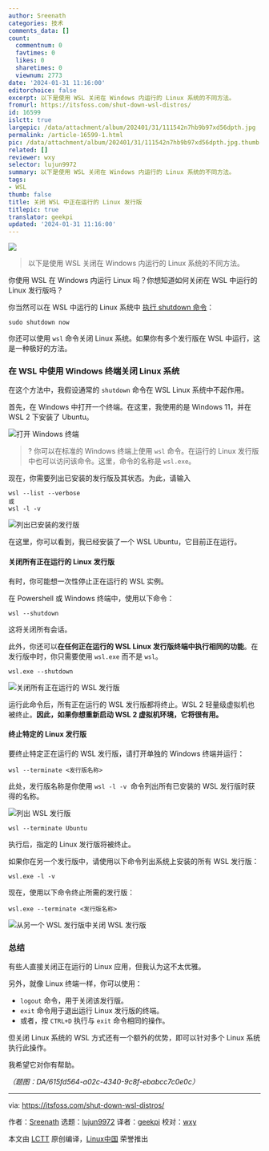 ```yaml
---
author: Sreenath
categories: 技术
comments_data: []
count:
  commentnum: 0
  favtimes: 0
  likes: 0
  sharetimes: 0
  viewnum: 2773
date: '2024-01-31 11:16:00'
editorchoice: false
excerpt: 以下是使用 WSL 关闭在 Windows 内运行的 Linux 系统的不同方法。
fromurl: https://itsfoss.com/shut-down-wsl-distros/
id: 16599
islctt: true
largepic: /data/attachment/album/202401/31/111542n7hb9b97xd56dpth.jpg
permalink: /article-16599-1.html
pic: /data/attachment/album/202401/31/111542n7hb9b97xd56dpth.jpg.thumb.jpg
related: []
reviewer: wxy
selector: lujun9972
summary: 以下是使用 WSL 关闭在 Windows 内运行的 Linux 系统的不同方法。
tags:
- WSL
thumb: false
title: 关闭 WSL 中正在运行的 Linux 发行版
titlepic: true
translator: geekpi
updated: '2024-01-31 11:16:00'
---
```


![](/data/attachment/album/202401/31/111542n7hb9b97xd56dpth.jpg)



> 
> 以下是使用 WSL 关闭在 Windows 内运行的 Linux 系统的不同方法。
> 
> 
> 


你使用 WSL 在 Windows 内运行 Linux 吗？你想知道如何关闭在 WSL 中运行的 Linux 发行版吗？


你当然可以在 WSL 中运行的 Linux 系统中 [执行 shutdown 命令](https://linuxhandbook.com/linux-shutdown-command/)：



```
sudo shutdown now

```

你还可以使用 `wsl` 命令关闭 Linux 系统。如果你有多个发行版在 WSL 中运行，这是一种极好的方法。


### 在 WSL 中使用 Windows 终端关闭 Linux 系统


在这个方法中，我假设通常的 `shutdown` 命令在 WSL Linux 系统中不起作用。


首先，在 Windows 中打开一个终端。在这里，我使用的是 Windows 11，并在 WSL 2 下安装了 Ubuntu。


![打开 Windows 终端](/data/attachment/album/202401/31/111616g8g3zt8lmsg90z77.png)



> 
> ? 你可以在标准的 Windows 终端上使用 `wsl` 命令。在运行的 Linux 发行版中也可以访问该命令。这里，命令的名称是 `wsl.exe`。
> 
> 
> 


现在，你需要列出已安装的发行版及其状态。为此，请输入



```
wsl --list --verbose
或
wsl -l -v

```

![列出已安装的发行版](/data/attachment/album/202401/31/112206km0mrs99ffk86su9.png)


在这里，你可以看到，我已经安装了一个 WSL Ubuntu，它目前正在运行。


#### 关闭所有正在运行的 Linux 发行版


有时，你可能想一次性停止正在运行的 WSL 实例。


在 Powershell 或 Windows 终端中，使用以下命令：



```
wsl --shutdown

```

这将关闭所有会话。


此外，你还可以**在任何正在运行的 WSL Linux 发行版终端中执行相同的功能**。在发行版中时，你只需要使用 `wsl.exe` 而不是 `wsl`。



```
wsl.exe --shutdown

```

![关闭所有正在运行的 WSL 发行版](/data/attachment/album/202401/31/111617o5ggi85s1g5f8cb8.gif)


运行此命令后，所有正在运行的 WSL 发行版都将终止。WSL 2 轻量级虚拟机也被终止。**因此，如果你想重新启动 WSL 2 虚拟机环境，它将很有用。**


#### 终止特定的 Linux 发行版


要终止特定正在运行的 WSL 发行版，请打开单独的 Windows 终端并运行：



```
wsl --terminate <发行版名称>

```

此处，发行版名称是你使用 `wsl -l -v` ⁣ 命令列出所有已安装的 WSL 发行版时获得的名称。


![列出 WSL 发行版](/data/attachment/album/202401/31/111617h038x9r70x2b78j0.png)



```
wsl --terminate Ubuntu

```

执行后，指定的 Linux 发行版将被终止。


如果你在另一个发行版中，请使用以下命令列出系统上安装的所有 WSL 发行版：



```
wsl.exe -l -v

```

现在，使用以下命令终止所需的发行版：



```
wsl.exe --terminate <发行版名称>

```

![从另一个 WSL 发行版中关闭 WSL 发行版](/data/attachment/album/202401/31/111617lfjhoos6k5ofj5lk.png)


### 总结


有些人直接关闭正在运行的 Linux 应用，但我认为这不太优雅。


另外，就像 Linux 终端一样，你可以使用：


* `logout` 命令，用于关闭该发行版。
* `exit` 命令用于退出运行 Linux 发行版的终端。
* 或者，按 `CTRL+D` 执行与 `exit` 命令相同的操作。


但关闭 Linux 系统的 WSL 方式还有一个额外的优势，即可以针对多个 Linux 系统执行此操作。


我希望它对你有帮助。


*（题图：DA/615fd564-a02c-4340-9c8f-ebabcc7c0e0c）*




---


via: <https://itsfoss.com/shut-down-wsl-distros/>


作者：[Sreenath](https://itsfoss.com/author/sreenath/) 选题：[lujun9972](https://github.com/lujun9972) 译者：[geekpi](https://github.com/geekpi) 校对：[wxy](https://github.com/wxy)


本文由 [LCTT](https://github.com/LCTT/TranslateProject) 原创编译，[Linux中国](https://linux.cn/) 荣誉推出